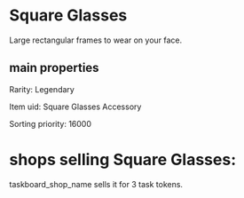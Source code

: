 # Square Glasses

Large rectangular frames to wear on your face.

## main properties

Rarity: Legendary

Item uid: Square Glasses Accessory

Sorting priority: 16000

# shops selling Square Glasses:

taskboard_shop_name sells it for 3 task tokens.